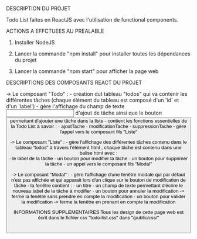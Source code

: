 
DESCRIPTION DU PROJET

Todo List faites en ReactJS avec l'utilisation de functional components.

ACTIONS A EFFCTUEES AU PREALABLE

1. Installer NodeJS

2. Lancer la commande "npm install" pour installer toutes les dépendances du projet

3. Lancer la commande "npm start" pour afficher la page web


DESCRIPTIONS DES COMPOSANTS REACT DU PROJET

-> Le composant "Todo" :
    - création dut tableau "todos" qui va contenir les différentes tâches (chaque élément du tableau est composé d'un 'id' et d'un 'label')
    - gère l'affichage du champ de texte <input> d'ajout de tâche ainsi que le bouton <button> permettant d'ajouter une tâche dans la liste
    - contient les fonctions essentielles de la Todo List à savoir :
        · ajoutTache
        · modificationTache
        · suppressionTache
    - gère l'appel vers le composant fils "Liste"

-> Le composant "Liste" :
    - gère l'affichage des différentes tâches contenu dans le tableau "todos" à travers l'élément html <table>,
        chaque tâche est contenu dans une balise html <tr> avec :   
        · le label de la tâche
        · un bouton pour modifier la tâche
        · un bouton pour supprimer la tâche
        · un appel vers le composant fils "Modal"

-> Le composant "Modal" :
    - gère l'affichage d'une fenêtre modale qui par défaut n'est pas affichée et qui apparait lors d'un clique sur le bouton de modification de tâche
    - la fenêtre contient :
        · un titre
        · un champ de texte permettant d'écrire le nouveau label de la tâche à modifier
        · un bouton pour annuler la modification -> ferme la fenêtre sans prendre en compte la modification
        · un bouton pour valider la modification -> ferme la fenêtre en prenant en compte la modification


INFORMATIONS SUPPLEMENTAIRES
Tous les design de cette page web est écrit dans le fichier css "todo-list.css" dans "/public/css/"
